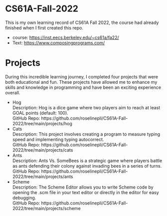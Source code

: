 # CS61A-Fall-2022
This is my own learning record of CS61A Fall 2022, the course had already finished when I first created this repo.

* course: https://inst.eecs.berkeley.edu/~cs61a/fa22/
* Text: https://www.composingprograms.com/

# Projects
During this incredible learning journey, I completed four projects that were both educational and fun. These projects have allowed me to enhance my skills and knowledge in programming and have been an exciting experience overall.

<ul>
<li>Hog</li>
Description: Hog is a dice game where two players aim to reach at least GOAL points (default: 100). <br />
GitHub Repo: https://github.com/roselinepli/CS61A-Fall-2022/tree/main/projects/hog

<li>Cats</li>
Description: This project involves creating a program to measure typing speed and implementing typing autocorrect.<br />
GitHub Repo: https://github.com/roselinepli/CS61A-Fall-2022/tree/main/projects/cats

<li>Ants</li>
Description: Ants Vs. SomeBees is a strategic game where players battle as ants defending their colony against invading bees in a series of turns. <br />
GitHub Repo: https://github.com/roselinepli/CS61A-Fall-2022/tree/main/projects/ants

<li>Scheme</li>
Description: The Scheme Editor allows you to write Scheme code by opening the .scm file in your text editor or directly in the editor for easy debugging.<br />
GitHub Repo: https://github.com/roselinepli/CS61A-Fall-2022/tree/main/projects/scheme
</ul>
